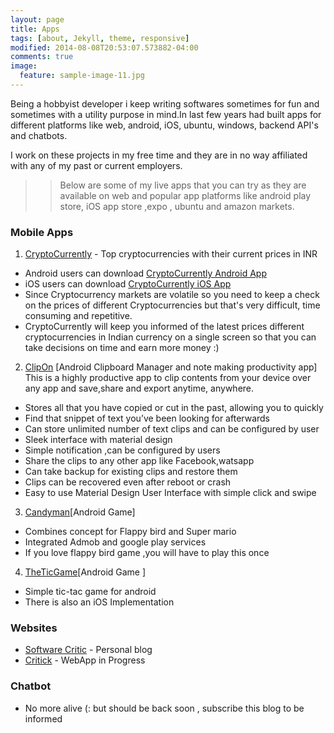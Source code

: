 ```yaml
---
layout: page
title: Apps
tags: [about, Jekyll, theme, responsive]
modified: 2014-08-08T20:53:07.573882-04:00
comments: true
image:
  feature: sample-image-11.jpg
---
```


Being a hobbyist developer i keep writing softwares sometimes for fun and  sometimes with a utility purpose in mind.In last few years had built apps for different platforms like web, android, iOS, ubuntu, windows, backend API's and chatbots.

I work on these projects in my free time and they are in no way affiliated with any of my past or current employers.

>> Below are some of my live apps that you can try as they are available on web and popular app platforms like android play store, iOS app store ,expo , ubuntu and amazon markets.

### Mobile Apps            
1) <a href="https://irfanahmad.in/cryptocurrently-react-native-based-app-for-live-cryptocurrency-prices/">CryptoCurrently</a> - Top cryptocurrencies with their current prices in INR      
* Android users can download <a href="https://play.google.com/store/apps/details?id=com.cryptocurrently"> CryptoCurrently Android App</a>  
* iOS users can download  <a href="https://itunes.apple.com/app/id1338286385"> CryptoCurrently iOS App</a>
* Since Cryptocurrency markets are volatile so you need to keep a check on the prices of different Cryptocurrencies but that's very difficult, time consuming and repetitive.
* CryptoCurrently will keep you informed of the latest prices different cryptocurrencies in Indian currency on a single screen so that you can take decisions on time and earn more money :)

2) <a href="https://play.google.com/store/apps/details?id=com.irfana.tinyclip&hl=en"> ClipOn</a> [Android Clipboard Manager and note making productivity app]  
This is a highly productive app to clip contents from your device over any app and save,share and export anytime, anywhere.  

* Stores all that you have copied or cut in the past, allowing you to quickly
* Find that snippet of text you’ve been looking for afterwards
* Can store unlimited number of text clips and can be configured by user
* Sleek interface with material design
* Simple notification ,can be configured by users
* Share the clips to any other app like Facebook,watsapp
* Can take backup for existing clips and restore them
* Clips can be recovered even after reboot or crash
* Easy to use  Material Design User Interface with simple click and swipe   

3) <a href="https://play.google.com/store/apps/details?id=com.irfana.Candyman&hl=en"> Candyman</a>[Android Game]

* Combines concept for Flappy bird and Super mario
* Integrated Admob and google play services
* If you love flappy bird game ,you will have to play this once

4) <a href="https://play.google.com/store/apps/details?id=com.irfana.theticgame&hl=en"> TheTicGame</a>[Android Game ]

* Simple tic-tac game for android
* There is also an iOS Implementation

###  Websites  
* <a href="https://irfanahmad.in">Software Critic</a> - Personal blog
* <a href="https://critick.io">Critick</a> - WebApp in Progress

### Chatbot
* No more alive (: but should be back soon , subscribe this blog to be informed
